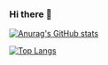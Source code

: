### Hi there 👋


[![Anurag's GitHub stats](https://github-readme-stats.vercel.app/api?username=mariaka86)](https://github.com/anuraghazra/github-readme-stats)

[![Top Langs](https://github-readme-stats.vercel.app/api/top-langs/?username=mariaka86)](https://github.com/anuraghazra/github-readme-stats)





<!--
**mariaka86/mariaka86** is a ✨ _special_ ✨ repository because its `README.md` (this file) appears on your GitHub profile.

Here are some ideas to get you started:

- 🔭 I’m currently working on ...
- 🌱 I’m currently learning ...
- 👯 I’m looking to collaborate on ...
- 🤔 I’m looking for help with ...
- 💬 Ask me about ...
- 📫 How to reach me: ...
- 😄 Pronouns: ...
- ⚡ Fun fact: ...
-->

